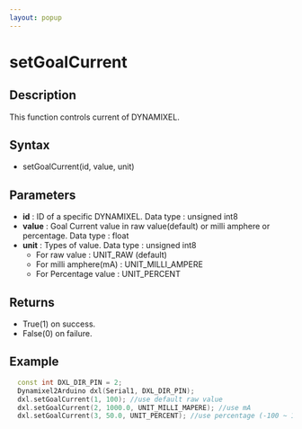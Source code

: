 ```yaml
---
layout: popup
---
```


# setGoalCurrent

## Description

This function controls current of DYNAMIXEL.

## Syntax

- setGoalCurrent(id, value, unit)

## Parameters

- **id** : ID of a specific DYNAMIXEL. Data type : unsigned int8
- **value** : Goal Current value in raw value(default) or milli amphere or percentage. Data type : float
- **unit** : Types of value. Data type : unsigned int8
  - For raw value : UNIT_RAW (default)
  - For milli amphere(mA) : UNIT_MILLI_AMPERE
  - For Percentage value : UNIT_PERCENT

## Returns

- True(1) on success.
- False(0) on failure.

## Example

```c++
  const int DXL_DIR_PIN = 2;
  Dynamixel2Arduino dxl(Serial1, DXL_DIR_PIN);
  dxl.setGoalCurrent(1, 100); //use default raw value
  dxl.setGoalCurrent(2, 1000.0, UNIT_MILLI_MAPERE); //use mA
  dxl.setGoalCurrent(3, 50.0, UNIT_PERCENT); //use percentage (-100 ~ 100 %)
```
